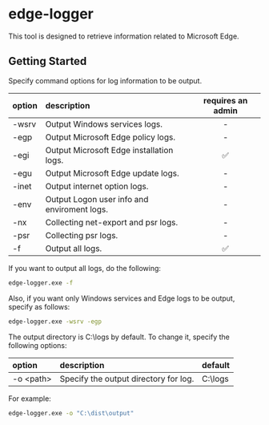 # edge-logger

This tool is designed to retrieve information related to Microsoft Edge.

## Getting Started

Specify command options for log information to be output.

| option | description | requires an admin |
| :-- | :-- | :--: |
| -wsrv | Output Windows services logs. | - |
| -egp | Output Microsoft Edge policy logs. | - |
| -egi | Output Microsoft Edge installation logs. | ✅ |
| -egu | Output Microsoft Edge update logs. | - |
| -inet | Output internet option logs. | - |
| -env | Output Logon user info and enviroment logs. | - |
| -nx | Collecting net-export and psr logs. | - |
| -psr | Collecting psr logs. | - |
| -f | Output all logs. | ✅ |

If you want to output all logs, do the following:

```cmd
edge-logger.exe -f
```

Also, if you want only Windows services and Edge logs to be output, specify as follows:
```cmd
edge-logger.exe -wsrv -egp
```

The output directory is C:\logs by default.
To change it, specify the following options:

| option | description | default |
| :-- | :-- | :-- |
| -o &lt;path&gt; | Specify the output directory for log. | C:\logs |

For example:

```cmd
edge-logger.exe -o "C:\dist\output"
```